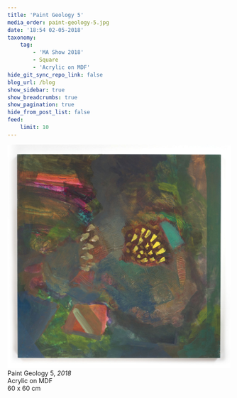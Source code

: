 ```yaml
---
title: 'Paint Geology 5'
media_order: paint-geology-5.jpg
date: '18:54 02-05-2018'
taxonomy:
    tag:
        - 'MA Show 2018'
        - Square
        - 'Acrylic on MDF'
hide_git_sync_repo_link: false
blog_url: /blog
show_sidebar: true
show_breadcrumbs: true
show_pagination: true
hide_from_post_list: false
feed:
    limit: 10
---
```


![](paint-geology-5.jpg)
Paint Geology 5, _2018_  
Acrylic on MDF  
60 x 60 cm